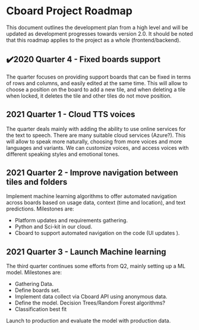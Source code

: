 # Cboard Project Roadmap

This document outlines the development plan from a high level and will be updated as development progresses towards version 2.0. It should be noted that this roadmap applies to the project as a whole (frontend/backend).

## ✔️2020  Quarter 4 - Fixed boards support 
The quarter focuses on providing support boards that can be fixed in terms of rows and columns, and easily edited at the same time. This will allow to choose a position on the board to add a new tile, and when deleting a tile when locked, it deletes the tile and other tiles do not move position.

## 2021 Quarter 1 - Cloud TTS voices
The quarter deals mainly with adding the ability to use online services for the text to speech. There are many suitable cloud services (Azure?).
This will allow to speak more naturally, choosing from more voices and more languages and variants. We can customize voices, and access voices with different speaking styles and emotional tones.

## 2021 Quarter 2 - Improve navigation between tiles and folders
Implement machine learning algorithms to offer automated navigation across boards based on usage data, context (time and location), and text predictions.
Milestones are: 
- Platform updates and requirements gathering.
- Python and Sci-kit in our cloud.
- Cboard to support automated navigation on the code (UI updates ).


## 2021 Quarter 3 - Launch Machine learning

The third quarter continues some efforts from Q2, mainly setting up a ML model.
Milestones are: 
- Gathering Data.
- Define boards set.
- Implement data collect via Cboard API using anonymous data.
- Define the model. Decision Trees/Random Forest algorithms?
- Classification best fit

Launch to production and evaluate the model with production data.